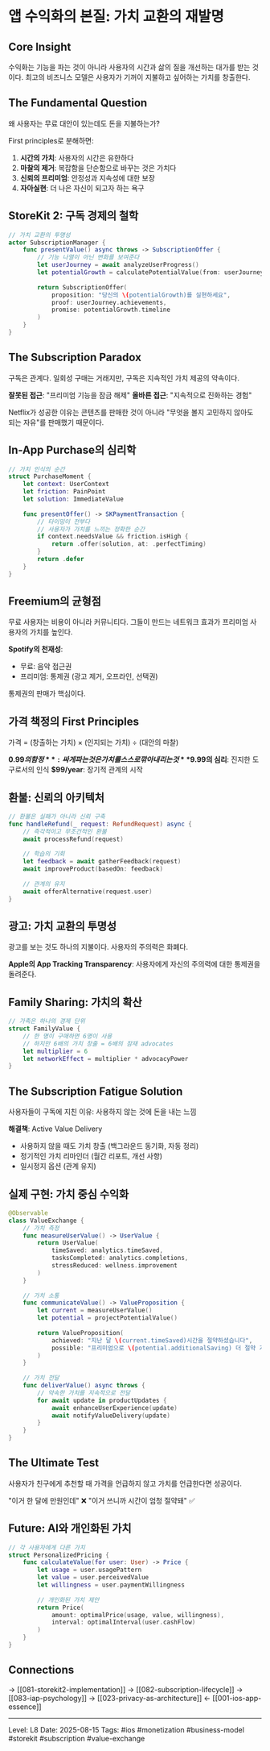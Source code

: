 # 앱 수익화의 본질: 가치 교환의 재발명

## Core Insight
수익화는 기능을 파는 것이 아니라 사용자의 시간과 삶의 질을 개선하는 대가를 받는 것이다. 최고의 비즈니스 모델은 사용자가 기꺼이 지불하고 싶어하는 가치를 창출한다.

## The Fundamental Question
왜 사용자는 무료 대안이 있는데도 돈을 지불하는가?

First principles로 분해하면:
1. **시간의 가치**: 사용자의 시간은 유한하다
2. **마찰의 제거**: 복잡함을 단순함으로 바꾸는 것은 가치다
3. **신뢰의 프리미엄**: 안정성과 지속성에 대한 보장
4. **자아실현**: 더 나은 자신이 되고자 하는 욕구

## StoreKit 2: 구독 경제의 철학

```swift
// 가치 교환의 투명성
actor SubscriptionManager {
    func presentValue() async throws -> SubscriptionOffer {
        // 기능 나열이 아닌 변화를 보여준다
        let userJourney = await analyzeUserProgress()
        let potentialGrowth = calculatePotentialValue(from: userJourney)
        
        return SubscriptionOffer(
            proposition: "당신의 \(potentialGrowth)를 실현하세요",
            proof: userJourney.achievements,
            promise: potentialGrowth.timeline
        )
    }
}
```

## The Subscription Paradox
구독은 관계다. 일회성 구매는 거래지만, 구독은 지속적인 가치 제공의 약속이다.

**잘못된 접근**: "프리미엄 기능을 잠금 해제"
**올바른 접근**: "지속적으로 진화하는 경험"

Netflix가 성공한 이유는 콘텐츠를 판매한 것이 아니라 "무엇을 볼지 고민하지 않아도 되는 자유"를 판매했기 때문이다.

## In-App Purchase의 심리학

```swift
// 가치 인식의 순간
struct PurchaseMoment {
    let context: UserContext
    let friction: PainPoint
    let solution: ImmediateValue
    
    func presentOffer() -> SKPaymentTransaction {
        // 타이밍이 전부다
        // 사용자가 가치를 느끼는 정확한 순간
        if context.needsValue && friction.isHigh {
            return .offer(solution, at: .perfectTiming)
        }
        return .defer
    }
}
```

## Freemium의 균형점

무료 사용자는 비용이 아니라 커뮤니티다. 그들이 만드는 네트워크 효과가 프리미엄 사용자의 가치를 높인다.

**Spotify의 천재성**:
- 무료: 음악 접근권
- 프리미엄: 통제권 (광고 제거, 오프라인, 선택권)

통제권의 판매가 핵심이다.

## 가격 책정의 First Principles

가격 = (창출하는 가치) × (인지되는 가치) ÷ (대안의 마찰)

**$0.99의 함정**: 싸게 파는 것은 가치를 스스로 깎아내리는 것
**$9.99의 심리**: 진지한 도구로서의 인식
**$99/year**: 장기적 관계의 시작

## 환불: 신뢰의 아키텍처

```swift
// 환불은 실패가 아니라 신뢰 구축
func handleRefund(_ request: RefundRequest) async {
    // 즉각적이고 무조건적인 환불
    await processRefund(request)
    
    // 학습의 기회
    let feedback = await gatherFeedback(request)
    await improveProduct(basedOn: feedback)
    
    // 관계의 유지
    await offerAlternative(request.user)
}
```

## 광고: 가치 교환의 투명성

광고를 보는 것도 하나의 지불이다. 사용자의 주의력은 화폐다.

**Apple의 App Tracking Transparency**: 
사용자에게 자신의 주의력에 대한 통제권을 돌려준다.

## Family Sharing: 가치의 확산

```swift
// 가족은 하나의 경제 단위
struct FamilyValue {
    // 한 명이 구매하면 6명이 사용
    // 하지만 6배의 가치 창출 = 6배의 잠재 advocates
    let multiplier = 6
    let networkEffect = multiplier * advocacyPower
}
```

## The Subscription Fatigue Solution

사용자들이 구독에 지친 이유: 사용하지 않는 것에 돈을 내는 느낌

**해결책**: Active Value Delivery
- 사용하지 않을 때도 가치 창출 (백그라운드 동기화, 자동 정리)
- 정기적인 가치 리마인더 (월간 리포트, 개선 사항)
- 일시정지 옵션 (관계 유지)

## 실제 구현: 가치 중심 수익화

```swift
@Observable
class ValueExchange {
    // 가치 측정
    func measureUserValue() -> UserValue {
        return UserValue(
            timeSaved: analytics.timeSaved,
            tasksCompleted: analytics.completions,
            stressReduced: wellness.improvement
        )
    }
    
    // 가치 소통
    func communicateValue() -> ValueProposition {
        let current = measureUserValue()
        let potential = projectPotentialValue()
        
        return ValueProposition(
            achieved: "지난 달 \(current.timeSaved)시간을 절약하셨습니다",
            possible: "프리미엄으로 \(potential.additionalSaving) 더 절약 가능"
        )
    }
    
    // 가치 전달
    func deliverValue() async throws {
        // 약속한 가치를 지속적으로 전달
        for await update in productUpdates {
            await enhanceUserExperience(update)
            await notifyValueDelivery(update)
        }
    }
}
```

## The Ultimate Test

사용자가 친구에게 추천할 때 가격을 언급하지 않고 가치를 언급한다면 성공이다.

"이거 한 달에 만원인데" ❌
"이거 쓰니까 시간이 엄청 절약돼" ✅

## Future: AI와 개인화된 가치

```swift
// 각 사용자에게 다른 가치
struct PersonalizedPricing {
    func calculateValue(for user: User) -> Price {
        let usage = user.usagePattern
        let value = user.perceivedValue
        let willingness = user.paymentWillingness
        
        // 개인화된 가치 제안
        return Price(
            amount: optimalPrice(usage, value, willingness),
            interval: optimalInterval(user.cashFlow)
        )
    }
}
```

## Connections
→ [[081-storekit2-implementation]]
→ [[082-subscription-lifecycle]]
→ [[083-iap-psychology]]
→ [[023-privacy-as-architecture]]
← [[001-ios-app-essence]]

---
Level: L8
Date: 2025-08-15
Tags: #ios #monetization #business-model #storekit #subscription #value-exchange